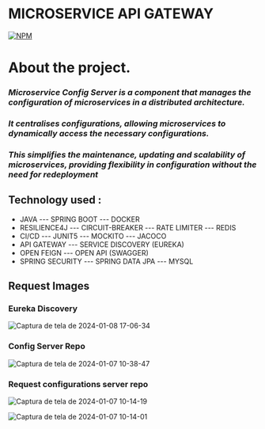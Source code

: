 # MICROSERVICE  API GATEWAY

[![NPM](https://img.shields.io/npm/l/react)](https://github.com/JoelMaciel/Product-Catalog/blob/readm/LICENCE)

# About the project.

### *Microservice Config Server is a component that manages the configuration of microservices in a distributed architecture.*
### *It centralises configurations, allowing microservices to dynamically access the necessary configurations.*
### *This simplifies the maintenance, updating and scalability of microservices, providing flexibility in configuration without the need for redeployment*



## Technology used :
-  JAVA ---  SPRING BOOT ---  DOCKER 
-  RESILIENCE4J --- CIRCUIT-BREAKER --- RATE LIMITER --- REDIS
-  CI/CD --- JUNIT5 ---  MOCKITO --- JACOCO
-  API GATEWAY ---  SERVICE DISCOVERY (EUREKA)
-  OPEN FEIGN --- OPEN API (SWAGGER)
-  SPRING SECURITY --- SPRING DATA JPA --- MYSQL


## Request Images

### Eureka Discovery
![Captura de tela de 2024-01-08 17-06-34](https://github.com/JoelMaciel/KAF-AUTHENTICATION-SERVICE/assets/77079093/59454fe7-93d7-4826-bd00-062bb24e9bfb)
### Config Server Repo
![Captura de tela de 2024-01-07 10-38-47](https://github.com/JoelMaciel/kaf-config-repo/assets/77079093/ad6b8a8f-22bf-482d-8837-f62371315c61)

### Request  configurations server repo
![Captura de tela de 2024-01-07 10-14-19](https://github.com/JoelMaciel/kaf-config-repo/assets/77079093/0025551e-9431-472f-9b65-15ef1f6be3b5)


![Captura de tela de 2024-01-07 10-14-01](https://github.com/JoelMaciel/kaf-config-repo/assets/77079093/033b7591-dd90-4d4a-b6cc-59b9e9e9798f)





